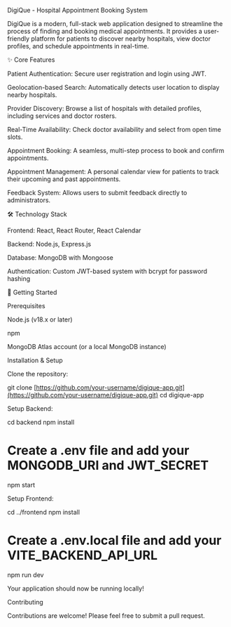 DigiQue - Hospital Appointment Booking System

DigiQue is a modern, full-stack web application designed to streamline the process of finding and booking medical appointments. It provides a user-friendly platform for patients to discover nearby hospitals, view doctor profiles, and schedule appointments in real-time.

✨ Core Features

Patient Authentication: Secure user registration and login using JWT.

Geolocation-based Search: Automatically detects user location to display nearby hospitals.

Provider Discovery: Browse a list of hospitals with detailed profiles, including services and doctor rosters.

Real-Time Availability: Check doctor availability and select from open time slots.

Appointment Booking: A seamless, multi-step process to book and confirm appointments.

Appointment Management: A personal calendar view for patients to track their upcoming and past appointments.

Feedback System: Allows users to submit feedback directly to administrators.

🛠️ Technology Stack

Frontend: React, React Router, React Calendar

Backend: Node.js, Express.js

Database: MongoDB with Mongoose

Authentication: Custom JWT-based system with bcrypt for password hashing

🚀 Getting Started

Prerequisites

Node.js (v18.x or later)

npm

MongoDB Atlas account (or a local MongoDB instance)

Installation & Setup

Clone the repository:

git clone [https://github.com/your-username/digique-app.git](https://github.com/your-username/digique-app.git)
cd digique-app

Setup Backend:

cd backend
npm install

# Create a .env file and add your MONGODB_URI and JWT_SECRET

npm start

Setup Frontend:

cd ../frontend
npm install

# Create a .env.local file and add your VITE_BACKEND_API_URL

npm run dev

Your application should now be running locally!

Contributing

Contributions are welcome! Please feel free to submit a pull request.
